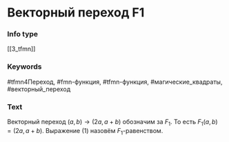 # Векторный переход F1
### Info type
[[3_tfmn]]
### Keywords
#tfmn4Переход, #fmn-функция, #tfmn-функция, #магические_квадраты, #векторный_переход
### Text
Векторный переход $(a, b) \rightarrow (2a, a + b)$ обозначим за $F_1$. То есть $F_1(a, b) = (2a, a + b)$. Выражение (1) назовём $F_1$-равенством.
